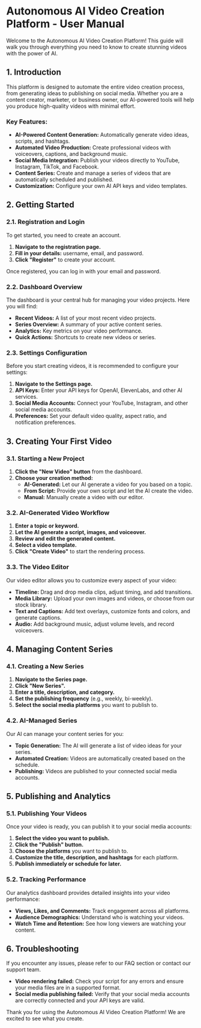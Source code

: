 # Autonomous AI Video Creation Platform - User Manual

Welcome to the Autonomous AI Video Creation Platform! This guide will walk you through everything you need to know to create stunning videos with the power of AI.

## 1. Introduction

This platform is designed to automate the entire video creation process, from generating ideas to publishing on social media. Whether you are a content creator, marketer, or business owner, our AI-powered tools will help you produce high-quality videos with minimal effort.

### Key Features:
- **AI-Powered Content Generation:** Automatically generate video ideas, scripts, and hashtags.
- **Automated Video Production:** Create professional videos with voiceovers, captions, and background music.
- **Social Media Integration:** Publish your videos directly to YouTube, Instagram, TikTok, and Facebook.
- **Content Series:** Create and manage a series of videos that are automatically scheduled and published.
- **Customization:** Configure your own AI API keys and video templates.

## 2. Getting Started

### 2.1. Registration and Login

To get started, you need to create an account. 

1.  **Navigate to the registration page.**
2.  **Fill in your details:** username, email, and password.
3.  **Click "Register"** to create your account.

Once registered, you can log in with your email and password.

### 2.2. Dashboard Overview

The dashboard is your central hub for managing your video projects. Here you will find:

-   **Recent Videos:** A list of your most recent video projects.
-   **Series Overview:** A summary of your active content series.
-   **Analytics:** Key metrics on your video performance.
-   **Quick Actions:** Shortcuts to create new videos or series.

### 2.3. Settings Configuration

Before you start creating videos, it is recommended to configure your settings:

1.  **Navigate to the Settings page.**
2.  **API Keys:** Enter your API keys for OpenAI, ElevenLabs, and other AI services.
3.  **Social Media Accounts:** Connect your YouTube, Instagram, and other social media accounts.
4.  **Preferences:** Set your default video quality, aspect ratio, and notification preferences.

## 3. Creating Your First Video

### 3.1. Starting a New Project

1.  **Click the "New Video" button** from the dashboard.
2.  **Choose your creation method:**
    *   **AI-Generated:** Let our AI generate a video for you based on a topic.
    *   **From Script:** Provide your own script and let the AI create the video.
    *   **Manual:** Manually create a video with our editor.

### 3.2. AI-Generated Video Workflow

1.  **Enter a topic or keyword.**
2.  **Let the AI generate a script, images, and voiceover.**
3.  **Review and edit the generated content.**
4.  **Select a video template.**
5.  **Click "Create Video"** to start the rendering process.

### 3.3. The Video Editor

Our video editor allows you to customize every aspect of your video:

-   **Timeline:** Drag and drop media clips, adjust timing, and add transitions.
-   **Media Library:** Upload your own images and videos, or choose from our stock library.
-   **Text and Captions:** Add text overlays, customize fonts and colors, and generate captions.
-   **Audio:** Add background music, adjust volume levels, and record voiceovers.

## 4. Managing Content Series

### 4.1. Creating a New Series

1.  **Navigate to the Series page.**
2.  **Click "New Series".**
3.  **Enter a title, description, and category.**
4.  **Set the publishing frequency** (e.g., weekly, bi-weekly).
5.  **Select the social media platforms** you want to publish to.

### 4.2. AI-Managed Series

Our AI can manage your content series for you:

-   **Topic Generation:** The AI will generate a list of video ideas for your series.
-   **Automated Creation:** Videos are automatically created based on the schedule.
-   **Publishing:** Videos are published to your connected social media accounts.

## 5. Publishing and Analytics

### 5.1. Publishing Your Videos

Once your video is ready, you can publish it to your social media accounts:

1.  **Select the video you want to publish.**
2.  **Click the "Publish" button.**
3.  **Choose the platforms** you want to publish to.
4.  **Customize the title, description, and hashtags** for each platform.
5.  **Publish immediately or schedule for later.**

### 5.2. Tracking Performance

Our analytics dashboard provides detailed insights into your video performance:

-   **Views, Likes, and Comments:** Track engagement across all platforms.
-   **Audience Demographics:** Understand who is watching your videos.
-   **Watch Time and Retention:** See how long viewers are watching your content.

## 6. Troubleshooting

If you encounter any issues, please refer to our FAQ section or contact our support team.

-   **Video rendering failed:** Check your script for any errors and ensure your media files are in a supported format.
-   **Social media publishing failed:** Verify that your social media accounts are correctly connected and your API keys are valid.

Thank you for using the Autonomous AI Video Creation Platform! We are excited to see what you create.

